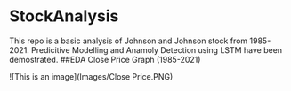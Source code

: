 # StockAnalysis
This repo is a basic analysis of Johnson and Johnson stock from 1985-2021.
Predicitive Modelling and Anamoly Detection using LSTM have been demostrated.
##EDA
Close Price Graph (1985-2021)

![This is an image](Images/Close Price.PNG)